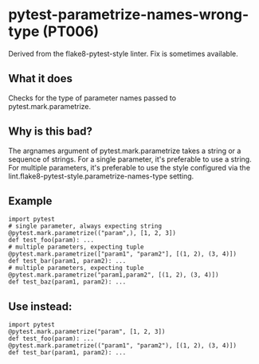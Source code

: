 # pytest-parametrize-names-wrong-type (PT006)
Derived from the flake8-pytest-style linter.
Fix is sometimes available.
## What it does
Checks for the type of parameter names passed to pytest.mark.parametrize.
## Why is this bad?
The argnames argument of pytest.mark.parametrize takes a string or
a sequence of strings. For a single parameter, it's preferable to use a
string. For multiple parameters, it's preferable to use the style
configured via the lint.flake8-pytest-style.parametrize-names-type setting.
## Example
```
import pytest
# single parameter, always expecting string
@pytest.mark.parametrize(("param",), [1, 2, 3])
def test_foo(param): ...
# multiple parameters, expecting tuple
@pytest.mark.parametrize(["param1", "param2"], [(1, 2), (3, 4)])
def test_bar(param1, param2): ...
# multiple parameters, expecting tuple
@pytest.mark.parametrize("param1,param2", [(1, 2), (3, 4)])
def test_baz(param1, param2): ...
```
## Use instead:
```
import pytest
@pytest.mark.parametrize("param", [1, 2, 3])
def test_foo(param): ...
@pytest.mark.parametrize(("param1", "param2"), [(1, 2), (3, 4)])
def test_bar(param1, param2): ...
```